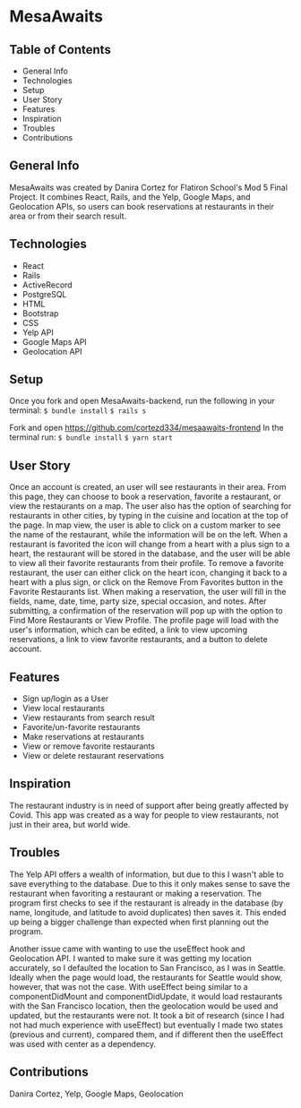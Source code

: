 # MesaAwaits

## Table of Contents
- General Info
- Technologies
- Setup
- User Story
- Features
- Inspiration
- Troubles
- Contributions

## General Info
MesaAwaits was created by Danira Cortez for Flatiron School's Mod 5 Final Project. It combines React, Rails, and the Yelp, Google Maps, and Geolocation APIs, so users can book reservations at restaurants in their area or from their search result.

## Technologies
- React
- Rails
- ActiveRecord
- PostgreSQL
- HTML
- Bootstrap
- CSS
- Yelp API
- Google Maps API
- Geolocation API

## Setup
Once you fork and open MesaAwaits-backend, run the following in your terminal:
`$ bundle install`
`$ rails s`

Fork and open https://github.com/cortezd334/mesaawaits-frontend
In the terminal run:
`$ bundle install`
`$ yarn start`


## User Story
Once an account is created, an user will see restaurants in their area. From this page, they can choose to book a reservation, favorite a restaurant, or view the restaurants on a map. The user also has the option of searching for restaurants in other cities, by typing in the cuisine and location at the top of the page. In map view, the user is able to click on a custom marker to see the name of the restaurant, while the information will be on the left. When a restaurant is favorited the icon will change from a heart with a plus sign to a heart, the restaurant will be stored in the database, and the user will be able to view all their favorite restaurants from their profile. To remove a favorite restaurant, the user can either click on the heart icon, changing it back to a heart with a plus sign, or click on the Remove From Favorites button in the Favorite Restaurants list. When making a reservation, the user will fill in the fields, name, date, time, party size, special occasion, and notes. After submitting, a confirmation of the reservation will pop up with the option to Find More Restaurants or View Profile. The profile page will load with the user's information, which can be edited, a link to view upcoming reservations, a link to view favorite restaurants, and a button to delete account. 

## Features
- Sign up/login as a User
- View local restaurants
- View restaurants from search result
- Favorite/un-favorite restaurants
- Make reservations at restaurants
- View or remove favorite restaurants
- View or delete restaurant reservations

## Inspiration
The restaurant industry is in need of support after being greatly affected by Covid. This app was created as a way for people to  view restaurants, not just in their area, but world wide. 

## Troubles
The Yelp API offers a wealth of information, but due to this I wasn't able to save everything to the database. Due to this it only makes sense to save the restaurant when favoriting a restaurant or making a reservation. The program first checks to see if the restaurant is already in the database (by name, longitude, and latitude to avoid duplicates) then saves it. This ended up being a bigger challenge than  expected when first planning out the program. 

Another issue came with wanting to use the useEffect hook and Geolocation API. I wanted to make sure it was getting my location accurately, so I defaulted the location to San Francisco, as I was in Seattle. Ideally when the page would load, the restaurants for Seattle would show, however, that was not the case. With useEffect being similar to a componentDidMount and componentDidUpdate, it would load restaurants with the San Francisco location, then the geolocation would be used and updated, but the restaurants were not. It took a bit of research (since I had not had much experience with useEffect) but eventually I made two states (previous and current), compared them, and if different then the useEffect was used with center as a dependency.

## Contributions
Danira Cortez, Yelp, Google Maps, Geolocation
